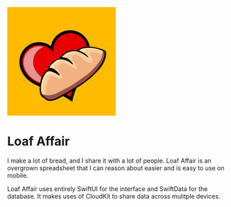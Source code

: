 <img src="Loaf%20Affair/Assets.xcassets/AppIcon.appiconset/Logo.png" width=250>

# Loaf Affair

I make a lot of bread,
and I share it with a lot of people.
Loaf Affair is an overgrown spreadsheet that I can reason about easier and is easy to use on mobile.

Loaf Affair uses entirely SwiftUI for the interface and SwiftData for the database.
It makes uses of CloudKit to share data across mulitple devices.
